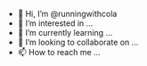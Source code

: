 - 👋 Hi, I’m @runningwithcola
- 👀 I’m interested in ...
- 🌱 I’m currently learning ...
- 💞️ I’m looking to collaborate on ...
- 📫 How to reach me ...

<!---
runningwithcola/runningwithcola is a ✨ special ✨ repository because its `README.md` (this file) appears on your GitHub profile.
You can click the Preview link to take a look at your changes.
--->
